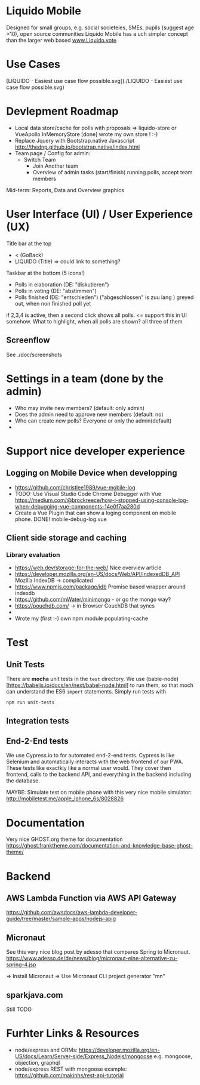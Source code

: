 # Liquido Mobile

Designed for small groups, e.g. social societeies, SMEs, pupils (suggest age >10), open source communities
Liquido Mobile has a uch simpler concept than the larger web based www.Liquido.vote

# Use Cases

[LIQUIDO - Easiest use case flow possible.svg](./LIQUIDO - Easiest use case flow possible.svg)

# Devlepment Roadmap

 * Local data store/cache for polls with proposals => liquido-store or VueApollo InMemoryStore   [done]  wrote my own store ! :-)
 * Replace Jquery with Bootstrap.native Javascript http://thednp.github.io/bootstrap.native/index.html
 * Team page / Config for admin:
   * Switch Team
	 * Join Another team
	 * Overview of admin tasks (start/finish) running polls, accept team members


Mid-term: Reports, Data and Overview graphics


# User Interface (UI) / User Experience (UX)

Title bar at the top
 * <  (GoBack)
 * LIQUIDO (Title)  => could link to something?


Taskbar at the bottom (5 icons!)
 * Polls in elaboration (DE: "diskutieren")   
 * Polls in voting      (DE: "abstimmen")
 * Polls finished       (DE: "entschieden") ("abgeschlossen" is  zuu lang )  greyed out, when non finished poll yet

if 2,3,4 is active, then a second click shows all polls.  <= support this in UI somehow.  What to highlight, when all polls are shown? all three of them


## Screenflow

See ./doc/screenshots


# Settings in a team (done by the admin)

 - Who may invite new members? (default: only admin)
 - Does the admin need to approve new members (default: no)
 - Who can create new polls? Everyone or only the admin(default)
 - 

 


# Support nice developer experience

## Logging on Mobile Device when developping

 * https://github.com/christlee1989/vue-mobile-log
 * TODO: Use Visual Studio Code Chrome Debugger with Vue  https://medium.com/@brockreece/how-i-stopped-using-console-log-when-debugging-vue-components-14e0f7aa280d
 * Create a Vue Plugin that can show a loging component on mobile phone.  DONE!  mobile-debug-log.vue
## Client side storage and caching

### Library evaluation

 * https://web.dev/storage-for-the-web/  Nice overview article
 * https://developer.mozilla.org/en-US/docs/Web/API/IndexedDB_API   Mozilla IndexDB  -> complicated
 * https://www.npmjs.com/package/idb   Promise based wrapper around indexdb
 * https://github.com/mWater/minimongo  - or go the mongo way?
 * https://pouchdb.com/  ->  in Browser CouchDB that syncs
 * 
 * Wrote my (first :-)  own npm module  populating-cache


# Test

## Unit Tests

There are **mocha** unit tests in the `test` directory. We use (bable-node)[https://babeljs.io/docs/en/next/babel-node.html] to run them, so that moch can understand the ES6 `import` statements. Simply run tests with

    npm run unit-tests

## Integration tests

## End-2-End tests

We use Cypress.io to for automated end-2-end tests. Cypress is like Selenium and automatically interacts with the web frontend of our PWA. These tests like exactkly like a normal user would. They cover then frontend, calls to the backend API, and everything in the backend including the database.




MAYBE: Simulate test on mobile phone with this very nice mobile simulator: http://mobiletest.me/apple_iphone_6s/8028826 

# Documentation

Very nice GHOST.org theme for documentation https://ghost.franktheme.com/documentation-and-knowledge-base-ghost-theme/



# Backend

## AWS Lambda Function via AWS API Gateway

https://github.com/awsdocs/aws-lambda-developer-guide/tree/master/sample-apps/nodejs-apig

## Micronaut

See this very nice blog post by adesso that compares Spring to Micronaut.
https://www.adesso.de/de/news/blog/micronaut-eine-alternative-zu-spring-4.jsp

=> Install Micronaut
=> Use Micronaut CLI project generator "mn" 

## sparkjava.com

Still TODO

# Furhter Links & Resources

 * node/express and ORMs:  https://developer.mozilla.org/en-US/docs/Learn/Server-side/Express_Nodejs/mongoose   e.g. mongoose, objection, graphql
 * node/express REST with mongoose example:  https://github.com/makinhs/rest-api-tutorial 
